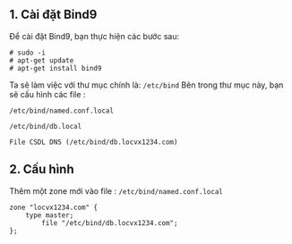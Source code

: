 ﻿

## 1. Cài đặt Bind9

Để cài đặt Bind9, bạn thực hiện các bước sau:

```
# sudo -i
# apt-get update
# apt-get install bind9
```

Ta sẽ làm việc với thư mục chính là: `/etc/bind`
Bên trong thư mục này, bạn sẽ cấu hình các file :

	/etc/bind/named.conf.local
	
	/etc/bind/db.local
	
	File CSDL DNS (/etc/bind/db.locvx1234.com)
	
## 2. Cấu hình 
Thêm một zone mới vào file : `/etc/bind/named.conf.local` 

```
zone "locvx1234.com" {
	type master;
		file "/etc/bind/db.locvx1234.com";
};


